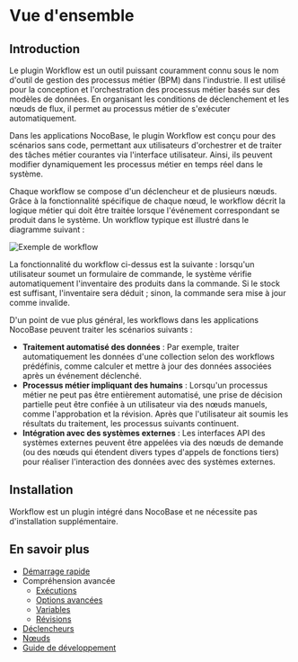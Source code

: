 # Vue d'ensemble

## Introduction

Le plugin Workflow est un outil puissant couramment connu sous le nom d'outil de gestion des processus métier (BPM) dans l'industrie. Il est utilisé pour la conception et l'orchestration des processus métier basés sur des modèles de données. En organisant les conditions de déclenchement et les nœuds de flux, il permet au processus métier de s'exécuter automatiquement.

Dans les applications NocoBase, le plugin Workflow est conçu pour des scénarios sans code, permettant aux utilisateurs d'orchestrer et de traiter des tâches métier courantes via l'interface utilisateur. Ainsi, ils peuvent modifier dynamiquement les processus métier en temps réel dans le système.

Chaque workflow se compose d'un déclencheur et de plusieurs nœuds. Grâce à la fonctionnalité spécifique de chaque nœud, le workflow décrit la logique métier qui doit être traitée lorsque l'événement correspondant se produit dans le système. Un workflow typique est illustré dans le diagramme suivant :

![Exemple de workflow](https://static-docs.nocobase.com/4511011beac54779cb68e66555ebf8a8.png)

La fonctionnalité du workflow ci-dessus est la suivante : lorsqu'un utilisateur soumet un formulaire de commande, le système vérifie automatiquement l'inventaire des produits dans la commande. Si le stock est suffisant, l'inventaire sera déduit ; sinon, la commande sera mise à jour comme invalide.

D'un point de vue plus général, les workflows dans les applications NocoBase peuvent traiter les scénarios suivants :

- **Traitement automatisé des données** : Par exemple, traiter automatiquement les données d'une collection selon des workflows prédéfinis, comme calculer et mettre à jour des données associées après un événement déclenché.
- **Processus métier impliquant des humains** : Lorsqu'un processus métier ne peut pas être entièrement automatisé, une prise de décision partielle peut être confiée à un utilisateur via des nœuds manuels, comme l'approbation et la révision. Après que l'utilisateur ait soumis les résultats du traitement, les processus suivants continuent.
- **Intégration avec des systèmes externes** : Les interfaces API des systèmes externes peuvent être appelées via des nœuds de demande (ou des nœuds qui étendent divers types d'appels de fonctions tiers) pour réaliser l'interaction des données avec des systèmes externes.

## Installation

Workflow est un plugin intégré dans NocoBase et ne nécessite pas d'installation supplémentaire.

## En savoir plus

- [Démarrage rapide](./quick-start.md)
- Compréhension avancée
  - [Exécutions](./advanced/executions.md)
  - [Options avancées](./advanced/options.md)
  - [Variables](./advanced/variables.md)
  - [Révisions](./advanced/revisions.md)
- [Déclencheurs](./triggers/index.md)
- [Nœuds](./nodes/index.md)
- [Guide de développement](./development/index.md)
